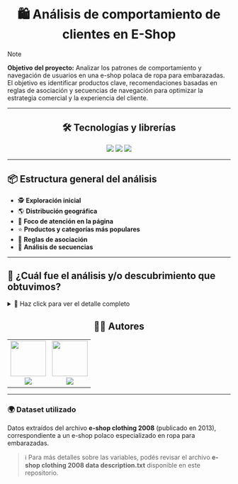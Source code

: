 <h1 align="center">🛍️ Análisis de comportamiento de clientes en E-Shop</h1>

> [!NOTE]
> **Objetivo del proyecto:** Analizar los patrones de comportamiento y navegación de usuarios en una e-shop polaca de ropa para embarazadas.
> El objetivo es identificar productos clave, recomendaciones basadas en reglas de asociación y secuencias de navegación para optimizar la estrategia comercial y la experiencia del cliente.

---

<h2 align="center">🛠️ Tecnologías y librerías</h2>

<p align="center">
  <img src="https://img.shields.io/badge/R-Analítica%20y%20Visualización-276DC3?logo=r&logoColor=white" />
  <img src="https://img.shields.io/badge/arules-Reglas%20de%20asociación-1E90FF?logo=r&logoColor=white" />
  <img src="https://img.shields.io/badge/arulesSequences-Secuencias-1E90FF?logo=r&logoColor=white" />
</p>

---

<h2>📦 Estructura general del análisis</h2>

- 🕵️ **Exploración inicial**
- 🌎 **Distribución geográfica**
- 👀 **Foco de atención en la página**
- ⭐ **Productos y categorías más populares**
- 🔗 **Reglas de asociación**
- 🔁 **Análisis de secuencias**


---

<h2> 📄 ¿Cuál fue el análisis y/o descubrimiento que obtuvimos? </h2>

<details>
  <summary>💬 Haz click para ver el detalle completo</summary>

<h3>🔎 Exploración inicial</h3>

- **¿De dónde son los clientes?**
- **¿Dónde miran exactamente?**
- **¿Qué miran en concreto?**

---

<h3>🗺️ Usuarios </h3>

- Las visitas al e-commerce se concentran en **Polonia** (81%), seguido de **República Checa** (10%).
- También hay desde otras partes del mundo, pero en conjunto solo suman el 9% de las visitas totales.


<p align="center">
  <img src="graficos/polonia_y_republica_checa.png" width="500px" />
</p>

---

<h3> 🛒 ¿Qué tanto se mantienen los usuarios en la página? </h3>

- La mayoría de los usuarios da entre **3 y 5 clics**.
- La minoría da más de **51 clics**, este último grupo puede darse por gente que revisa de pie a cabeza la página buscando las ofertas.

<p align="center">
  <img src="graficos/distribucion_sesiones_clicks.jpg" width="500px" />
</p>

---

<h3> 👀 Foco de atención en la página principal </h3>

- Los usuarios concentran la atención en la **esquina superior izquierda**.
- Además de que podrían ubicar mejor los productos (productos más caros en la zona más clickeada).
- La mayoría no pasa de la página 2 o 3.

<p align="center">
  <img src="graficos/heatmap_polonia.jpg" width="600px" />
</p>

- En el siguiente gráfico está más marcado el foco de atención, además de demostrar que no es una coincidencia:

<p align="center">
  <img src="graficos/heatmap_rp.jpg" width="600px" />
</p>

---

<h3> 👗 Categorías más vistas </h3>

- Lo más visto es la categoría de **pantalones**... interesante, no?

<p align="center">
  <img src="graficos/categorias_click.jpg" width="600px" />
</p>

---

<h3>🔁 Análisis de reglas de asociación</h3>

- Se analizan reglas por país, filtradas en la categoría de pantalones.
- **Explicado de forma sencilla**: si un cliente elige un producto (antecedente), ¿qué tan probable es que vea otro (consecuente)?

<div align="center">

#### 🇵🇱 Polonia

</div>

<div align="center">
    <table>
    <tr>
        <th>Si ve...</th>
        <th>Entonces ve...</th>
        <th>Soporte</th>
        <th>Confianza</th>
        <th>Lift</th>
    </tr>
    <tr>
        <td>C57</td>
        <td>C56</td>
        <td>2,16%</td>
        <td>34,27%</td>
        <td>3,77</td>
    </tr>
    <tr>
        <td>C17</td>
        <td>C12</td>
        <td>2,97%</td>
        <td>22,93%</td>
        <td>2,91</td>
    </tr>
    <tr>
        <td>C2</td>
        <td>C1</td>
        <td>2,02%</td>
        <td>22,29%</td>
        <td>2,37</td>
    </tr>
    </table>
</div>

<div align="center">

#### 🇨🇿 República Checa

</div>

<div align="center">
    <table>
    <tr>
        <th>Si ve...</th>
        <th>Entonces ve...</th>
        <th>Soporte</th>
        <th>Confianza</th>
        <th>Lift</th>
    </tr>
    <tr>
        <td>C49</td>
        <td>C50</td>
        <td>4,95%</td>
        <td>41,67%</td>
        <td>4,14</td>
    </tr>
    <tr>
        <td>C40</td>
        <td>C29</td>
        <td>4,38%</td>
        <td>35,10%</td>
        <td>4,09</td>
    </tr>
    <tr>
        <td>C57</td>
        <td>C56</td>
        <td>5,12%</td>
        <td>42,76%</td>
        <td>2,91</td>
    </tr>
    </table>
</div>

---

<h3>🔀 Análisis de secuencias: ¿En qué orden ven los productos?</h3>

- Podemos ver un patron claro, **A2** aparece **BASTANTE**. Esto significa que no solo es popular individualmente sino que también se ve junto con otros productos.
- Esto es **IMPORTANTE** para las recomendaciones en tiempo real:
  - Usuario ve A1 → sugerir A2.
  - Usuario ve A2 → sugerir A5, A3 o A11.

<div align="center">

#### Secuencias más frecuentes

</div>

<div align="center">
    <table>
    <tr>
        <th>Secuencia</th>
        <th>Soporte</th>
    </tr>
    <tr>
        <td>A2 → A5</td>
        <td>3,08%</td>
    </tr>
    <tr>
        <td>A1 → A2</td>
        <td>3,06%</td>
    </tr>
    <tr>
        <td>A2 → A3</td>
        <td>2,93%</td>
    </tr>
    <tr>
        <td>A2 → A11</td>
        <td>2,58%</td>
    </tr>
    </table>
</div>

---

<h3>🖼️ Conclusiones</h3>

- **REUBICACIÓN**
  - Productos caros → "top left".
  - Destacar A2 en página principal.
- **SISTEMA DE RECOMENDACIONES**
  - A1 → sugerir A2.
  - A2 → sugerir A5, A3, A11.
- **PERSONALIZACIÓN POR PAÍS**
  - Polonia: C57 → C56.
  - Rep. Checa: C49 → C50.
- **OPTIMIZACIÓN DE PÁGINAS**
  - Productos importantes en páginas 1 y 2.
- **A2 COMO PRODUCTO “GANCHO”**
  - Promociones especiales.
  - Landing pages centradas en A2.

---

</details>
<div align="center">
<h2 align="center">👨‍💻 Autores</h2>
<p align="center">
  <table>
    <tr>
       <td align="center">
        <a href="https://www.linkedin.com/in/adriel-starchevich" target="_blank">
          <img src="https://avatars.githubusercontent.com/u/102241028?s=80" width="80" height="80" /><br>
          <img src="https://img.shields.io/badge/LinkedIn-Starchevich%20Adriel-0A66C2?style=sociale&logo=linkedin" />
        </a>
      </td>
      <td align="center">
        <a href="https://www.linkedin.com/in/c-elias-3a8065307/" target="_blank">
          <img src="https://avatars.githubusercontent.com/u/141202551" width="80" height="80" /><br>
          <img src="https://img.shields.io/badge/LinkedIn-Coradini%20Elias-0A66C2?style=sociale&logo=linkedin" />
        </a>
      </td>
    </tr>
  </table>
</p>
</div>

---

<h3> 🌍 Dataset utilizado </h3>

Datos extraídos del archivo **e-shop clothing 2008** (publicado en 2013), correspondiente a un e-shop polaco especializado en ropa para embarazadas.

> ℹ️ Para más detalles sobre las variables, podés revisar el archivo **e-shop clothing 2008 data description.txt** disponible en este repositorio.